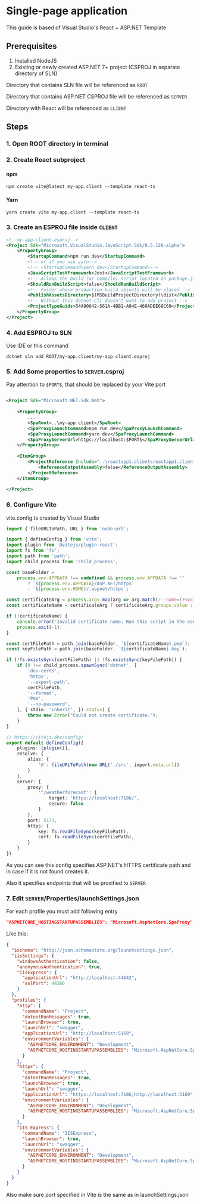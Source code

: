 # Single-page application

This guide is based of Visual Studio's React + ASP.NET Template

## Prerequisites
1. Installed NodeJS
2. Existing or newly created ASP.NET 7+ project (CSPROJ in separate directory of SLN)

Directory that contains SLN file will be referenced as `ROOT`

Directory that contains ASP.NET CSPROJ file will be referenced as `SERVER`

Directory with React will be referenced as `CLIENT`

## Steps

### 1. Open ROOT directory in terminal

### 2. Create React subproject

#### npm
```shell
npm create vite@latest my-app.client --template react-ts
```

#### Yarn
```shell
yarn create vite my-app.client --template react-ts
```

### 3. Create an ESPROJ file inside `CLIENT`

```xml
<!--my-app.client.esproj-->
<Project Sdk="Microsoft.VisualStudio.JavaScript.Sdk/0.5.128-alpha">
    <PropertyGroup>
        <StartupCommand>npm run dev</StartupCommand>
        <!-- or if you use yarn-->
        <!-- <StartupCommand>yarn dev</StartupCommand>-->
        <JavaScriptTestFramework>Jest</JavaScriptTestFramework>
        <!-- Allows the build (or compile) script located on package.json to run on Build -->
        <ShouldRunBuildScript>false</ShouldRunBuildScript>
        <!-- Folder where production build objects will be placed -->
        <PublishAssetsDirectory>$(MSBuildProjectDirectory)\dist</PublishAssetsDirectory>
        <!-- Without this dotnet-cli doesn't want to add project -->
        <ProjectTypeGuids>54A90642-561A-4BB1-A94E-469ADEE60C69</ProjectTypeGuids>
    </PropertyGroup>
</Project>
```

### 4. Add ESPROJ to SLN

Use IDE or this command

```shell
dotnet sln add ROOT/my-app.client/my-app.client.esproj
```

### 5. Add Some properties to `SERVER`.csproj

Pay attention to `$PORT$`, that should be replaced by your Vite port

```xml

<Project Sdk="Microsoft.NET.Sdk.Web">
    
    <PropertyGroup>
        ...
        <SpaRoot>..\my-app.client</SpaRoot>
        <SpaProxyLaunchCommand>npm run dev</SpaProxyLaunchCommand>
        <SpaProxyLaunchCommand>yarn dev</SpaProxyLaunchCommand>
        <SpaProxyServerUrl>https://localhost:$PORT$</SpaProxyServerUrl>
    </PropertyGroup>
    
    <ItemGroup>
        <ProjectReference Include="..\reactapp1.client\reactapp1.client.esproj">
            <ReferenceOutputAssembly>false</ReferenceOutputAssembly>
        </ProjectReference>
    </ItemGroup>
    
</Project>
```

### 6. Configure Vite

vite.config.ts created by Visual Studio
```ts
import { fileURLToPath, URL } from 'node:url';

import { defineConfig } from 'vite';
import plugin from '@vitejs/plugin-react';
import fs from 'fs';
import path from 'path';
import child_process from 'child_process';

const baseFolder =
    process.env.APPDATA !== undefined && process.env.APPDATA !== ''
        ? `${process.env.APPDATA}/ASP.NET/https`
        : `${process.env.HOME}/.aspnet/https`;

const certificateArg = process.argv.map(arg => arg.match(/--name=(?<value>.+)/i)).filter(Boolean)[0];
const certificateName = certificateArg ? certificateArg.groups.value : "my-app.client";

if (!certificateName) {
    console.error('Invalid certificate name. Run this script in the context of an npm/yarn script or pass --name=<<app>> explicitly.')
    process.exit(-1);
}

const certFilePath = path.join(baseFolder, `${certificateName}.pem`);
const keyFilePath = path.join(baseFolder, `${certificateName}.key`);

if (!fs.existsSync(certFilePath) || !fs.existsSync(keyFilePath)) {
    if (0 !== child_process.spawnSync('dotnet', [
        'dev-certs',
        'https',
        '--export-path',
        certFilePath,
        '--format',
        'Pem',
        '--no-password',
    ], { stdio: 'inherit', }).status) {
        throw new Error("Could not create certificate.");
    }
}

// https://vitejs.dev/config/
export default defineConfig({
    plugins: [plugin()],
    resolve: {
        alias: {
            '@': fileURLToPath(new URL('./src', import.meta.url))
        }
    },
    server: {
        proxy: {
            '^/weatherforecast': {
                target: 'https://localhost:7186/',
                secure: false
            }
        },
        port: 5173,
        https: {
            key: fs.readFileSync(keyFilePath),
            cert: fs.readFileSync(certFilePath),
        }
    }
})
```

As you can see this config specifies ASP.NET's HTTPS certificate path and in case if it is not found creates it.

Also it specifies endpoints that will be proxified to `SERVER`

### 7. Edit `SERVER`/Properties/launchSettings.json

For each profile you must add following entry
```json
"ASPNETCORE_HOSTINGSTARTUPASSEMBLIES": "Microsoft.AspNetCore.SpaProxy"
```

Like this:
```json
{
  "$schema": "http://json.schemastore.org/launchsettings.json",
  "iisSettings": {
    "windowsAuthentication": false,
    "anonymousAuthentication": true,
    "iisExpress": {
      "applicationUrl": "http://localhost:44642",
      "sslPort": 44366
    }
  },
  "profiles": {
    "http": {
      "commandName": "Project",
      "dotnetRunMessages": true,
      "launchBrowser": true,
      "launchUrl": "swagger",
      "applicationUrl": "http://localhost:5169",
      "environmentVariables": {
        "ASPNETCORE_ENVIRONMENT": "Development",
        "ASPNETCORE_HOSTINGSTARTUPASSEMBLIES": "Microsoft.AspNetCore.SpaProxy"
      }
    },
    "https": {
      "commandName": "Project",
      "dotnetRunMessages": true,
      "launchBrowser": true,
      "launchUrl": "swagger",
      "applicationUrl": "https://localhost:7186;http://localhost:5169",
      "environmentVariables": {
        "ASPNETCORE_ENVIRONMENT": "Development",
        "ASPNETCORE_HOSTINGSTARTUPASSEMBLIES": "Microsoft.AspNetCore.SpaProxy"
      }
    },
    "IIS Express": {
      "commandName": "IISExpress",
      "launchBrowser": true,
      "launchUrl": "swagger",
      "environmentVariables": {
        "ASPNETCORE_ENVIRONMENT": "Development",
        "ASPNETCORE_HOSTINGSTARTUPASSEMBLIES": "Microsoft.AspNetCore.SpaProxy"
      }
    }
  }
}
```

Also make sure port specified in Vite is the same as in launchSettings.json
